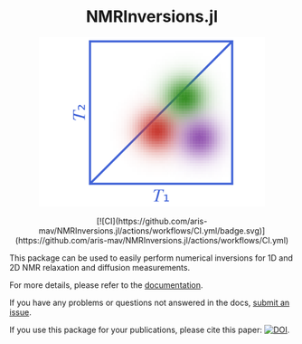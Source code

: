 <h1 align="center">NMRInversions.jl</h1>

<p align="center">
    <img width=400 src="./logo/logo.svg"/>
</p>

<p align="center">
[![CI](https://github.com/aris-mav/NMRInversions.jl/actions/workflows/CI.yml/badge.svg)](https://github.com/aris-mav/NMRInversions.jl/actions/workflows/CI.yml)
</p>

This package can be used to easily perform numerical inversions for 1D and 2D NMR relaxation and diffusion measurements.

For more details, please refer to the [documentation](https://aris-mav.github.io/NMRInversions.jl).

If you have any problems or questions not answered in the docs, [submit an issue](https://github.com/aris-mav/NMRInversions.jl/issues).

If you use this package for your publications, please cite this paper: 
[![DOI](https://joss.theoj.org/papers/10.21105/joss.07745/status.svg)](https://doi.org/10.21105/joss.07745).

